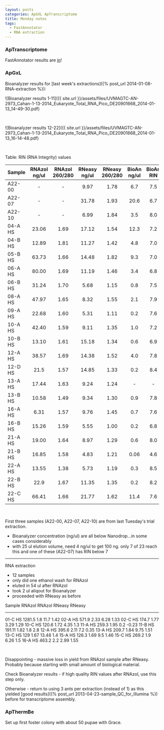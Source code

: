 ```yaml
---
layout: posts
categories: ApGXL ApTranscriptome
title: Monday notes
tags:
  - FastAnnotator
  - RNA extraction
---
```


### ApTranscriptome

FastAnnotator results are [in](http://fastannotator.cgu.edu.tw/job.php?jobid=13894410176993#page=hit)!


### ApGxL 

Bioanalyzer results for [last week's extractions]({% post_url 2014-01-08-RNA-extraction %}):


![Bioanalyzer results 1-11]({{ site.url }}/assets/files/UVMAGTC-AN-2973_Cahan-1-13-2014_Eukaryote_Total_RNA_Pico_DE20901668_2014-01-13_14-49-30.pdf)

<br>

![Bioanalyzer results 12-22]({{ site.url }}/assets/files/UVMAGTC-AN-2973_Cahan-1-13-2014_Eukaryote_Total_RNA_Pico_DE20901668_2014-01-13_16-14-48.pdf)

<br>


Table: RIN (RNA Integrity) values

| Sample    | RNAzol ng/ul | RNAzol 260/280 | RNeasy ng/ul | RNeasy 260/280 | BioAn ng/ul | BioAn RIN |
|-----------|:------------:|:--------------:|:------------:|:--------------:|:-----------:|:---------:|
| A22-00    | 	  -		   |		-		|	 9.97	   |	1.78	    |   6.7		  |	    7.5   |
| A22-07	|	  -		   |	 	-		| 	31.78	   |	1.93		|	20.6	  |	    6.7   |
| A22-10	|     -		   |	  	-	 	|	 6.99	   |	1.84		| 	3.5		  |	    8.0   |
| 04-A HS   |  23.06       |		1.69 	|   17.12  	   |	1.54		|	12.3 	  |     7.2   |
| 04-B HS   |  12.89       |		1.81    |   11.27      | 	1.42  		| 	4.8 	  |     7.0   |
| 05-B HS   |  63.73       |		1.66    |	14.48  	   |	1.82      	|	9.3   	  |     7.0   |
| 06-A HS   |  80.00       |		1.69    |   11.19      | 	1.46        |   3.4		  | 	6.8   |
| 06-B HS   |  31.24       |		1.70    |  	5.68       |	1.15		|   0.8		  |		7.5	  |
| 08-A HS   |  47.97       |		1.65    |  	8.32       |	1.55		|	2.1	      |		7.9   |
| 09-A HS   |  22.68       |		1.60    |  	5.31       |	1.11		|	0.2	      |		7.6   |
| 10-A HS   |  42.40       |		1.59    |   9.11       |	1.35		|   1.0	      | 	7.2   |
| 10-B HS   |  13.10       |		1.61	|   15.18      |	1.34        |	0.6       |     6.9   |
| 12-A HS   |  38.57       |		1.69    |   14.38      |	1.52		|	4.0       |     7.8   |
| 12-D HS   |  21.5        | 		1.57    |   14.85      |	1.33		|	0.2		  |		8.4   |
| 13-A HS   |  17.44	   | 		1.63	|    9.24      |	1.24		|	 -	      |		-     | 
| 13-B HS   |  10.58       |		1.49    |    9.34      |	1.30		|   0.9		  | 	7.8   |
| 16-A HS   |   6.31       |		1.57    |    9.76      |	1.45		|   0.7	      | 	7.6   |
| 16-B HS   |  15.26       |		1.59    |    5.55      |	1.00		|   0.2       |  	6.8	  |
| 21-A HS   |  19.00       |		1.64    |    8.97      |	1.29        |   0.6       |	    8.0   |
| 21-B HS   |  16.85       |		1.58    |    4.83      |	1.21		|   0.06      |		4.6   |
| 22-A HS   |  13.55       |		1.38    |    5.73      |	1.19        |  	0.3 	  |		8.5   |
| 22-B HS   |  22.9        |		1.67    |    11.35     |	1.35		|   0.2		  | 	8.2   |
| 22-C HS   |  66.41       |		1.66    |    21.77     |	1.62		|  11.4		  |		7.6   |

<br>

First three samples (A22-00, A22-07, A22-10) are from last Tuesday's trial extraction.

* Bioanalyzer concentration (ng/ul) are all below Nanodrop...in some cases considerably
* with 25 ul elution volume, need 4 ng/ul to get 100 ng. only 7 of 23 reach this and one of these (A22-07) has RIN below 7


--------------------------------------

RNA extraction

- 12 samples
- only did one ethanol wash for RNAzol
- eluted in 54 ul after RNAzol
- took 2 ul aliqout for Bioanalyzer
- proceeded with RNeasy as before


Sample      RNAzol     RNAzol     RNeasy      RNeasy
-------    -------    ---------  --------    -----------
01-C HS		1281.5		1.8			11.7		1.42
02-A HS		571.9		2.33		6.28		1.33
02-C HS		174.7		1.77		3.29		1.29
10-C HS		120.6		1.72		4.35		1.3
11-A HS		259.3		1.95		0.2			-0.23
11-B HS		191.11		1.82		1.8			2.8
12-A HS		395.6		2.11		7.2			0.35
13-A HS		209.7		1.84		9.75		1.51
13-C HS		129			1.67		13.48		1.4
15-A HS		126.3		1.69		9.5			1.46
15-C HS		269.2		1.9			6.26		1.5
16-A HS		463.2		2.2			2.99		1.55


<br>

Disappointing - massive loss in yield from RNAzol sample after RNeasy. 
Probably because starting with small amount of biological material.

Check Bioanalyzer results - if high quality RIN values after RNAzol, use this step only.

Otherwise - return to using 3 ants per extraction (instead of 1) as this yielded [good results]({% post_url 2013-04-23-sample_QC_for_Illumina %}) before for transcriptome assembly.

### ApThermBe

Set up first foster colony with about 50 pupae with Grace.

